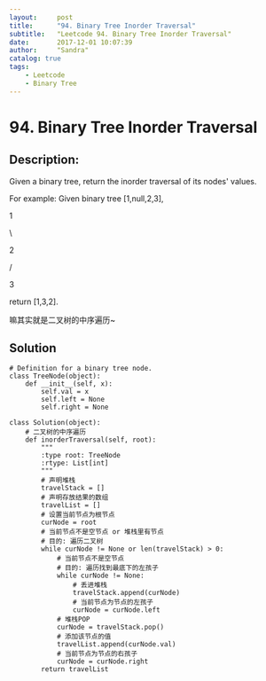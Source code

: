 ```yaml
---
layout:     post
title:      "94. Binary Tree Inorder Traversal"
subtitle:   "Leetcode 94. Binary Tree Inorder Traversal"
date:       2017-12-01 10:07:39
author:     "Sandra"
catalog: true
tags:
    - Leetcode
    - Binary Tree
---
```


# 94. Binary Tree Inorder Traversal

## Description:

Given a binary tree, return the inorder traversal of its nodes' values.

For example:
Given binary tree [1,null,2,3],
<p>   1      </p>
<p>     \    </p>
<p>      2   </p>
<p>     /    </p>
<p>   3      </p>
return [1,3,2].

嘛其实就是二叉树的中序遍历~

## Solution
    # Definition for a binary tree node.
    class TreeNode(object):
        def __init__(self, x):
            self.val = x
            self.left = None
            self.right = None

    class Solution(object):
        # 二叉树的中序遍历
        def inorderTraversal(self, root):
            """
            :type root: TreeNode
            :rtype: List[int]
            """
            # 声明堆栈
            travelStack = []
            # 声明存放结果的数组
            travelList = []
            # 设置当前节点为根节点
            curNode = root
            # 当前节点不是空节点 or 堆栈里有节点
            # 目的: 遍历二叉树
            while curNode != None or len(travelStack) > 0:
                # 当前节点不是空节点
                # 目的: 遍历找到最底下的左孩子
                while curNode != None:
                    # 丢进堆栈
                    travelStack.append(curNode)
                    # 当前节点为节点的左孩子
                    curNode = curNode.left
                # 堆栈POP
                curNode = travelStack.pop()
                # 添加该节点的值
                travelList.append(curNode.val)
                # 当前节点为节点的右孩子
                curNode = curNode.right
            return travelList  
